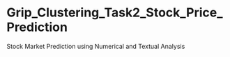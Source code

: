 # Grip_Clustering_Task2_Stock_Price_Prediction
Stock Market Prediction using Numerical and Textual Analysis
